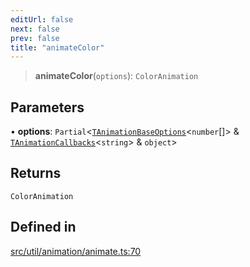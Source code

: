 ```yaml
---
editUrl: false
next: false
prev: false
title: "animateColor"
---
```


> **animateColor**(`options`): `ColorAnimation`

## Parameters

• **options**: `Partial`\<[`TAnimationBaseOptions`](/api/namespaces/util/type-aliases/tanimationbaseoptions/)\<`number`[]\> & [`TAnimationCallbacks`](/api/namespaces/util/type-aliases/tanimationcallbacks/)\<`string`\> & `object`\>

## Returns

`ColorAnimation`

## Defined in

[src/util/animation/animate.ts:70](https://github.com/fabricjs/fabric.js/blob/v6.0.0-rc4/src/util/animation/animate.ts#L70)
